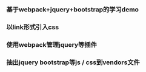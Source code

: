 ### 基于webpack+jquery+bootstrap的学习demo
### 以link形式引入css
### 使用webpack管理jquery等插件
### 抽出jquery bootstrap等js / css到vendors文件
